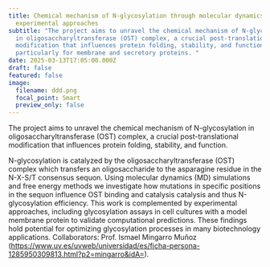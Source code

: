 ```yaml
---
title: Chemical mechanism of N-glycosylation through molecular dynamics and
  experimental approaches
subtitle: "The project aims to unravel the chemical mechanism of N-glycosylation
  in oligosaccharyltransferase (OST) complex, a crucial post-translational
  modification that influences protein folding, stability, and function,
  particularly for membrane and secretory proteins. "
date: 2025-03-13T17:05:00.000Z
draft: false
featured: false
image:
  filename: ddd.png
  focal_point: Smart
  preview_only: false
---
```

The project aims to unravel the chemical mechanism of N-glycosylation in oligosaccharyltransferase (OST) complex, a crucial post-translational modification that influences protein folding, stability, and function.

<!--more-->

N-glycosylation is catalyzed by the oligosaccharyltransferase (OST) complex which transfers an oligosaccharide to the asparagine residue in the N-X-S/T consensus sequon.  Using molecular dynamics (MD) simulations and free energy methods we investigate how mutations in specific positions in the sequon influence OST binding and catalysis catalysis and thus N-glycosylation efficiency. This work is complemented by experimental approaches, including glycosylation assays in cell cultures with a model membrane protein to validate computational predictions. These findings hold potential for optimizing glycosylation processes in many biotechnology applications. Collaborators: Prof. Ismael Mingarro Muñoz (<https://www.uv.es/uvweb/universidad/es/ficha-persona-1285950309813.html?p2=mingarro&idA=>).
